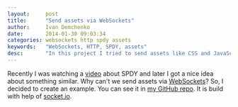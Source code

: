 ```yaml
---
layout:     post
title:      "Send assets via WebSockets"
author:     Ivan Demchenko
date:       2014-01-30 09:03:34
categories: websockets http spdy assets
keywords:   "WebSockets, HTTP, SPDY, assets"
desc:       "In this project I tried to send assets like CSS and JavaScript files via WebSocket using socket.io"
---
```

Recently I was watching a [video](http://www.youtube.com/watch?v=WkLBrHW4NhQ) about SPDY and later I got a nice idea about something similar. Why can't we send assets via [WebSockets](https://developer.mozilla.org/ru/docs/WebSockets)? So, I decided to create an example. You can see it in [my GitHub repo](https://github.com/raqystyle/socketsAssets). It is build with help of [socket.io](http://socket.io/).